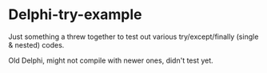# Delphi-try-example

Just something a threw together to test out various try/except/finally (single & nested) codes.

Old Delphi, might not compile with newer ones, didn't test yet.
